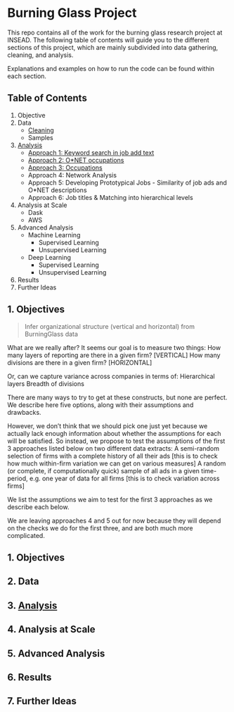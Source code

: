 # Burning Glass Project

This repo contains all of the work for the burning glass research project at INSEAD. The following table of contents will guide you to the different sections of this project, which are mainly subdivided into data gathering, cleaning, and analysis.

Explanations and examples on how to run the code can be found within each section.

## Table of Contents

1. Objective
2. Data
    - [Cleaning](https://github.com/ramonprz01/bg-insead-project/tree/master/cleaning)
    - Samples
3. [Analysis](https://github.com/ramonprz01/bg-insead-project/tree/master/analysis)
    - [Approach 1: Keyword search in job add text](https://github.com/ramonprz01/bg-insead-project/tree/master/analysis/approach_1)
    - [Approach 2: O*NET occupations](https://github.com/ramonprz01/bg-insead-project/tree/master/analysis/approach_2)
    - [Approach 3: Occupations]()
    - Approach 4: Network Analysis
    - Approach 5: Developing Prototypical Jobs - Similarity of job ads and O*NET descriptions
    - Approach 6: Job titles & Matching into hierarchical levels
4. Analysis at Scale
    - Dask
    - AWS
5. Advanced Analysis
    - Machine Learning
        - Supervised Learning
        - Unsupervised Learning
    - Deep Learning
        - Supervised Learning
        - Unsupervised Learning
6. Results
7. Further Ideas


## 1. Objectives

> Infer organizational structure (vertical and horizontal) from BurningGlass data

What are we really after? It seems our goal is to measure two things:
How many layers of reporting are there in a given firm? [VERTICAL]
How many divisions are there in a given firm? [HORIZONTAL]

Or, can we capture variance across companies in terms of:
Hierarchical layers
Breadth of divisions

There are many ways to try to get at these constructs, but none are perfect. We describe here five options, along with their assumptions and drawbacks.

However, we don’t think that we should pick one just yet because we actually lack enough information about whether the assumptions for each will be satisfied. So instead, we propose to test the assumptions of the first 3 approaches listed below on two different data extracts:
A semi-random selection of firms with a complete history of all their ads [this is to check how much within-firm variation we can get on various measures]
A random (or complete, if computationally quick) sample of all ads in a given time-period, e.g. one year of data for all firms [this is to check variation across firms]

We list the assumptions we aim to test for the first 3 approaches as we describe each below. 

We are leaving approaches 4 and 5 out for now because they will depend on the checks we do for the first three, and are both much more complicated.


## 1. Objectives

## 2. Data

## 3. [Analysis](https://github.com/ramonprz01/bg-insead-project/tree/master/analysis)

## 4. Analysis at Scale

## 5. Advanced Analysis

## 6. Results

## 7. Further Ideas